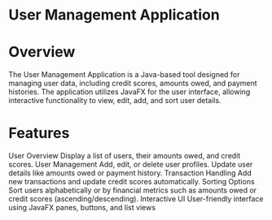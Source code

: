 # User Management Application

# Overview
The User Management Application is a Java-based tool designed for managing user data, including credit scores, amounts owed, and payment histories. The application utilizes JavaFX for the user interface, allowing interactive functionality to view, edit, add, and sort user details.

# Features

User Overview
Display a list of users, their amounts owed, and credit scores.
User Management
Add, edit, or delete user profiles.
Update user details like amounts owed or payment history.
Transaction Handling
Add new transactions and update credit scores automatically.
Sorting Options
Sort users alphabetically or by financial metrics such as amounts owed or credit scores (ascending/descending).
Interactive UI
User-friendly interface using JavaFX panes, buttons, and list views
